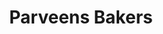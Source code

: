 ---
title: "Parveens Bakers"
url: /thiruvananthapuram/parveens-bakers-parveens-bakers-valiyakattackal-venjaramoodu/
shop: bakery
---